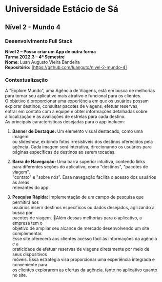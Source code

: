 # 	Universidade Estácio de Sá
## Nível 2 - Mundo 4

### Desenvolvimento Full Stack  
**Nível 2 – Posso criar um App de outra forma**  
**Turma 2022.3 – 4º Semestre**  
**Nome:**	Luan Augusto Vieira Bandeira  
**Repositório:**	[https://github.com/luanguto/nivel-2-mundo-4]

### Contextualização

A "Explore Mundo", uma Agência de Viagens, está em busca de melhorias  
para tornar seu aplicativo mais atrativo e funcional para os clientes.  
O objetivo é proporcionar uma experiência em que os usuários possam  
explorar destinos, consultar pacotes de viagens, efetuar reservas,  
entrar em contato com a equipe e obter informações detalhadas sobre  
a localização e as avaliações de estrelas para cada destino.    
As principais características desejadas para o app incluem:  

1.	**Banner de Destaque:** Um elemento visual destacado, como uma imagem  
ou slideshow, exibindo fotos irresistíveis dos destinos oferecidos pela  
agência. Cada imagem será interativa, direcionando os usuários para  
páginas específicas de destinos ao serem tocadas.  
	  
5.	**Barra de Navegação:** Uma barra superior intuitiva, contendo links  
 para diferentes seções do aplicativo, como "destinos", "pacotes de viagem",  
"contato" e "sobre nós". Essa navegação facilita o acesso dos usuários às áreas  
relevantes do app.
	   
7.	**Pesquisa Rápida:** Implementação de um campo de pesquisa que permitirá aos  
usuários inserir destinos específicos ou dados desejados, agilizando a busca por  
pacotes de viagem.  🔎Além dessas melhorias para o aplicativo, a empresa tem o  
objetivo de ampliar seu alcance de mercado desenvolvendo um site complementar.  
Esse site oferecerá aos clientes acesso fácil às informações da agência e a  
praticidade de efetuar reservas de viagens diretamente por meio de seus dispositivos  
 móveis. Essa estratégia visa proporcionar uma experiência integrada e conveniente para  
 os clientes explorarem as ofertas da agência, tanto no aplicativo quanto no site.
